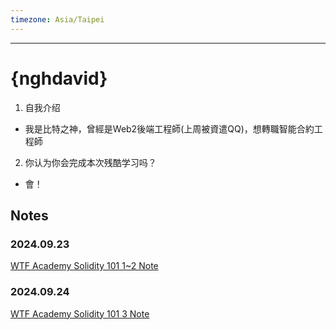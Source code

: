 ```yaml
---
timezone: Asia/Taipei
---
```


---

# {nghdavid}

1. 自我介绍
- 我是比特之神，曾經是Web2後端工程師(上周被資遣QQ)，想轉職智能合約工程師
2. 你认为你会完成本次残酷学习吗？
- 會！
   
## Notes

<!-- Content_START -->

### 2024.09.23
[WTF Academy Solidity 101 1~2 Note](/content/nghdavid/1-2.md)
### 

### 2024.09.24
[WTF Academy Solidity 101 3 Note](/content/nghdavid/3.md)
### 
<!-- Content_END -->
